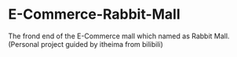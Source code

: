 # E-Commerce-Rabbit-Mall
The frond end of the E-Commerce mall which named as Rabbit Mall.(Personal project guided by itheima from bilibili)
